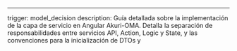 ---
trigger: model_decision
description: Guía detallada sobre la implementación de la capa de servicio en Angular Akuri-OMA. Detalla la separación de responsabilidades entre servicios API, Action, Logic y State, y las convenciones para la inicialización de DTOs y